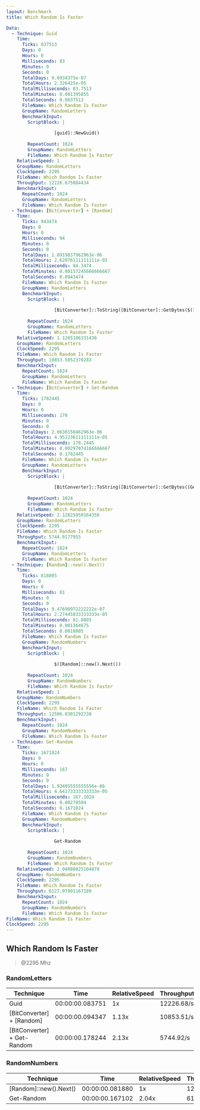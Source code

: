```yaml
---
layout: Benchmark
title: Which Random Is Faster

Data: 
  - Technique: Guid
    Time: 
      Ticks: 837513
      Days: 0
      Hours: 0
      Milliseconds: 83
      Minutes: 0
      Seconds: 0
      TotalDays: 9.6934375e-07
      TotalHours: 2.326425e-05
      TotalMilliseconds: 83.7513
      TotalMinutes: 0.001395855
      TotalSeconds: 0.0837513
      FileName: Which Random Is Faster
      GroupName: RandomLetters
      BenchmarkInput: 
        ScriptBlock: |
          
                  [guid]::NewGuid()
              
        RepeatCount: 1024
        GroupName: RandomLetters
        FileName: Which Random Is Faster
    RelativeSpeed: 1
    GroupName: RandomLetters
    ClockSpeed: 2295
    FileName: Which Random Is Faster
    Throughput: 12226.675884434
    BenchmarkInput: 
      RepeatCount: 1024
      GroupName: RandomLetters
      FileName: Which Random Is Faster
  - Technique: [BitConverter] + [Random]
    Time: 
      Ticks: 943474
      Days: 0
      Hours: 0
      Milliseconds: 94
      Minutes: 0
      Seconds: 0
      TotalDays: 1.0919837962963e-06
      TotalHours: 2.62076111111111e-05
      TotalMilliseconds: 94.3474
      TotalMinutes: 0.00157245666666667
      TotalSeconds: 0.0943474
      FileName: Which Random Is Faster
      GroupName: RandomLetters
      BenchmarkInput: 
        ScriptBlock: |
          
                  [BitConverter]::ToString([BitConverter]::GetBytes($([Random]::new().next())))
              
        RepeatCount: 1024
        GroupName: RandomLetters
        FileName: Which Random Is Faster
    RelativeSpeed: 1.1265186331436
    GroupName: RandomLetters
    ClockSpeed: 2295
    FileName: Which Random Is Faster
    Throughput: 10853.5052370283
    BenchmarkInput: 
      RepeatCount: 1024
      GroupName: RandomLetters
      FileName: Which Random Is Faster
  - Technique: [BitConverter] + Get-Random
    Time: 
      Ticks: 1782445
      Days: 0
      Hours: 0
      Milliseconds: 178
      Minutes: 0
      Seconds: 0
      TotalDays: 2.0630150462963e-06
      TotalHours: 4.95123611111111e-05
      TotalMilliseconds: 178.2445
      TotalMinutes: 0.00297074166666667
      TotalSeconds: 0.1782445
      FileName: Which Random Is Faster
      GroupName: RandomLetters
      BenchmarkInput: 
        ScriptBlock: |
          
                  [BitConverter]::ToString([BitConverter]::GetBytes((Get-Random)))
              
        RepeatCount: 1024
        GroupName: RandomLetters
        FileName: Which Random Is Faster
    RelativeSpeed: 2.12825950164356
    GroupName: RandomLetters
    ClockSpeed: 2295
    FileName: Which Random Is Faster
    Throughput: 5744.9177955
    BenchmarkInput: 
      RepeatCount: 1024
      GroupName: RandomLetters
      FileName: Which Random Is Faster
  - Technique: [Random]::new().Next()
    Time: 
      Ticks: 818805
      Days: 0
      Hours: 0
      Milliseconds: 81
      Minutes: 0
      Seconds: 0
      TotalDays: 9.47690972222222e-07
      TotalHours: 2.27445833333333e-05
      TotalMilliseconds: 81.8805
      TotalMinutes: 0.001364675
      TotalSeconds: 0.0818805
      FileName: Which Random Is Faster
      GroupName: RandomNumbers
      BenchmarkInput: 
        ScriptBlock: |
          
                  $([Random]::new().Next())
              
        RepeatCount: 1024
        GroupName: RandomNumbers
        FileName: Which Random Is Faster
    RelativeSpeed: 1
    GroupName: RandomNumbers
    ClockSpeed: 2295
    FileName: Which Random Is Faster
    Throughput: 12506.0301292738
    BenchmarkInput: 
      RepeatCount: 1024
      GroupName: RandomNumbers
      FileName: Which Random Is Faster
  - Technique: Get-Random
    Time: 
      Ticks: 1671024
      Days: 0
      Hours: 0
      Milliseconds: 167
      Minutes: 0
      Seconds: 0
      TotalDays: 1.93405555555556e-06
      TotalHours: 4.64173333333333e-05
      TotalMilliseconds: 167.1024
      TotalMinutes: 0.00278504
      TotalSeconds: 0.1671024
      FileName: Which Random Is Faster
      GroupName: RandomNumbers
      BenchmarkInput: 
        ScriptBlock: |
          
                  Get-Random
              
        RepeatCount: 1024
        GroupName: RandomNumbers
        FileName: Which Random Is Faster
    RelativeSpeed: 2.04080825104878
    GroupName: RandomNumbers
    ClockSpeed: 2295
    FileName: Which Random Is Faster
    Throughput: 6127.97901167189
    BenchmarkInput: 
      RepeatCount: 1024
      GroupName: RandomNumbers
      FileName: Which Random Is Faster
FileName: Which Random Is Faster
ClockSpeed: 2295
---
```

Which Random Is Faster
----------------------
> @2295 Mhz


### RandomLetters


|Technique                  |Time           |RelativeSpeed|Throughput|
|---------------------------|---------------|-------------|----------|
|Guid                       |00:00:00.083751|1x           |12226.68/s|
|[BitConverter] + [Random]  |00:00:00.094347|1.13x        |10853.51/s|
|[BitConverter] + Get-Random|00:00:00.178244|2.13x        |5744.92/s |


### RandomNumbers


|Technique             |Time           |RelativeSpeed|Throughput|
|----------------------|---------------|-------------|----------|
|[Random]::new().Next()|00:00:00.081880|1x           |12506.03/s|
|Get-Random            |00:00:00.167102|2.04x        |6127.98/s |
